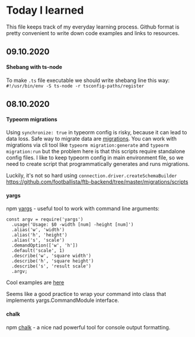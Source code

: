 # Today I learned 

This file keeps track of my everyday learning process. Github format is pretty convenient to write down code examples and links to resources.

## 09.10.2020
#### Shebang with ts-node
To make `.ts` file executable we should write shebang line this way: `#!/usr/bin/env -S ts-node -r tsconfig-paths/register`  

## 08.10.2020
#### Typeorm migrations
Using `synchronize: true` in typeorm config is risky, because it can lead to data loss. Safe way to migrate data are [migrations](https://github.com/typeorm/typeorm/blob/master/docs/migrations.md).
You can work with migrations via cli tool like `typeorm migration:generate` and `typeorm migration:run` but the problem here is that this scripts require standalone config files.
I like to keep typeorm config in main environment file, so we need to create script that programmatically generates and runs migrations.

Luckily, it's not so hard using `connection.driver.createSchemaBuilder`
https://github.com/footballista/ftb-backend/tree/master/migrations/scripts

#### yargs
npm [yargs](https://www.npmjs.com/package/yargs) - useful tool to work with command line arguments:
```
const argv = require('yargs')
  .usage('Usage: $0 -width [num] -height [num]')
  .alias('w', 'width')
  .alias('h', 'height')
  .alias('s', 'scale')
  .demandOption(['w', 'h'])
  .default('scale', 1)
  .describe('w', 'square width')
  .describe('h', 'square height')
  .describe('s', 'result scale')
  .argv;
```
Cool examples are [here](https://github.com/yargs/yargs/blob/HEAD/docs/examples.md)

Seems like a good practice to wrap your command into class that implements yargs.CommandModule interface.

#### chalk 
npm [chalk](https://www.npmjs.com/package/chalk) - a nice nad powerful tool for console output formatting. 

